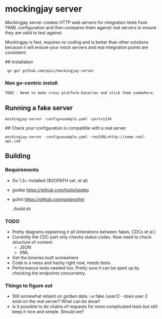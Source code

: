 # mockingjay server

Mockingjay server creates HTTP web servers for integration tests from YAML configuration and then compares them against real servers to ensure they are valid to test against.

Mockingjay is fast, requires no coding and is better than other solutions because it will ensure your mock servers and real integration points are consistent.

## Installation

     go get github.com/quii/mockingjay-server

### Non go-centric install

    TODO - Need to make cross platform binaries and stick them somewhere.

## Running a fake server

    mockingjay-server -config=example.yaml -port=1234

## Check your configuration is compatible with a real server

    mockingjay-server -config=example.yaml -realURL=http://some-real-api.com

## Building

### Requirements

- Go 1.3+ installed ($GOPATH set, et al)
- godep https://github.com/tools/godep
- golint https://github.com/golang/lint


    ./build.sh

### TODO

- Pretty diagrams explaining it all (interations between fakes, CDCs et al.)
- Currently the CDC part only checks status codes. Now need to check structure of content.
	- JSON
	- XML
- Get the binaries built somewhere
- Code is a mess and hacky right now, needs tests.
- Performance tests needed too. Pretty sure it can be sped up by checking the endpoints concurrenty.

### Things to figure out

- Still somewhat reliaint on golden data. i.e fake /user/2 - does user 2 exist on the real server? What can be done?
- Is it possible to do chains of requests for more complicated tests but still keep it nice and simple. Should we?